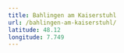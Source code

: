 ```yaml
---
title: Bahlingen am Kaiserstuhl
url: /bahlingen-am-kaiserstuhl/
latitude: 48.12
longitude: 7.749
---
```

